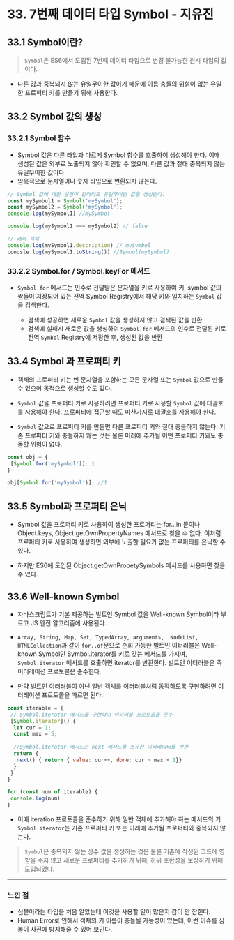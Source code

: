 # 33. 7번째 데이터 타입 Symbol - 지유진
## 33.1 Symbol이란?
> `Symbol`은 ES6에서 도입된 7번째 데이터 타입으로 변경 불가능한 원시 타입의 값이다. 
* 다른 값과 중복되지 않는 유일무이한 값이기 때문에 이름 충돌의 위험이 없는 유일한 프로퍼티 키를 만들기 위해 사용한다.

## 33.2 Symbol 값의 생성
### 33.2.1 Symbol 함수
* Symbol 값은 다른 타입과 다르게 Symbol 함수를 호출하여 생성해야 한다. 이때 생성된 값은 외부로 노출되지 않아 확인할 수 없으며, 다른 값과 절대 중복되지 않는 유일무이한 값이다.
* 암묵적으로 문자열이나 숫자 타입으로 변환되지 않는다.
```jsx
// Symbol 값에 대한 설명이 같더라도 유일무이한 값을 생성한다.
const mySymbol1 = Symbol('mySymbol');
const mySymbol2 = Symbol('mySymbol');
console.log(mySymbol1) //mySymbol

console.log(mySymbol1 === mySymbol2) // false

// 래퍼 객체 
console.log(mySymbol1.description) // mySymbol
conosle.log(mySymbol1.toString()) //Symbol(mySymbol)
```
### 33.2.2 Symbol.for / Symbol.keyFor 메서드
* `Symbol.for` 메서드는 인수로 전달받은 문자열을 키로 사용하여 키, symbol 값의 쌍들이 저장되어 있는 전역 Symbol Registry에서 해당 키와 일치하는 `Symbol` 값을 검색한다.

    * 검색에 성공하면 새로운 `Symbol` 값을 생성하지 않고 검색된 값을 반환
    * 검색에 실패시 새로운 값을 생성하여 `Symbol.for` 메서드의 인수로 전달된 키로 전역 `Symbol` Registry에 저장한 후, 생성된 값을 반환

## 33.4 Symbol 과 프로퍼티 키
* 객체의 프로퍼티 키는 빈 문자열을 포함하는 모든 문자열 또는 `Symbol` 값으로 만들 수 있으며 동적으로 생성할 수도 있다.

* `Symbol` 값을 프로퍼티 키로 사용하려면 프로퍼티 키로 사용할 `Symbol` 값에 대괄호를 사용해야 한다. 프로퍼티에 접근할 때도 마찬가지로 대괄호를 사용해야 한다.

* `Symbol` 값으로 프로퍼티 키를 만들면 다른 프로퍼티 키와 절대 충돌하지 않는다. 기존 프로퍼티 키와 충돌하지 않는 것은 물론 미래에 추가될 어떤 프로퍼티 키와도 충돌할 위험이 없다.
```jsx
const obj = {
 [Symbol.for('mySymbol')]: 1
}

obj[Symbol.for('mySymbol')]; //1
```

## 33.5 Symbol과 프로퍼티 은닉
* Symbol 값을 프로퍼티 키로 사용하여 생성한 프로퍼티는 for...in 문이나 Object.keys, Object.getOwnPropertyNames 메서드로 찾을 수 없다. 이처럼 프로퍼티 키로 사용하여 생성하면 외부에 노출할 필요가 없는 프로퍼티를 은닉할 수 있다.

* 하지만 ES6에 도입된 Object.getOwnPropetySymbols 메서드를 사용하면 찾을 수 있다.

## 33.6 Well-known Symbol
* 자바스크립트가 기본 제공하는 빌트인 Symbol 값을 Well-known Symbol이라 부르고 JS 엔진 알고리즘에 사용된다.

* `Array, String, Map, Set, TypedArray, arguments,  NodeList, HTMLCollection`과 같이 `for..of`문으로 순회 가능한 빌트인 이터러블은 Well-known Symbol인 Symbol.iterator를 키로 갖는 메서드를 가지며, `Symbol.iterator` 메서드를 호출하면 iterator를 반환한다. 빌트인 이터러블은 즉 이터레이션 프로토콜은 준수한다.

* 만약 빌트인 이터러블이 아닌 일반 객체를 이터러블처럼 동작하도록 구현하려면 이터레이션 프로토콜을 따르면 된다. 
```jsx
const iterable = {
 // Symbol.iterator 메서드를 구현하여 이터러블 프로토콜을 준수
 [Symbol.iterator]() {
  let cur = 1;
  const max = 5;
  
  //Symbol.iterator 메서드는 next 메서드를 소유한 이터레이터를 반환
  return {
   next() { return { value: cur++, done: cur > max + 1}}
  }
 }
}

for (const num of iterable) {
 console.log(num)
}
```
* 이때 iteration 프로토콜을 준수하기 위해 일반 객체에 추가해야 하는 메서드의 키 `Symbol.iterator`는 기존 프로퍼티 키 또는 미래에 추가될 프로퍼티와 중복되지 않는다.

> `Symbol`은 중복되지 않는 상수 값을 생성하는 것은 물론 기존에 작성된 코드에 영향을 주지 않고 새로운 프로퍼티를 추가하기 위해, 하위 호환성을 보장하기 위해 도입되었다.

---
### 느낀 점
* 심볼이라는 타입을 처음 알았는데 이것을 사용할 일이 많은지 감이 안 잡힌다.
* Human Error로 인해서 객체의 키 이름이 충돌될 가능성이 있는데, 이런 이슈를 심볼이 사전에 방지해줄 수 있어 보인다.